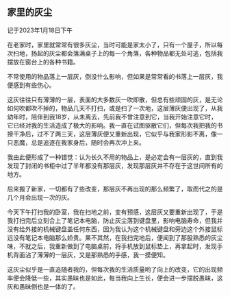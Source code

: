 ## 家里的灰尘

记于2023年1月18日下午	

在老家时，家里就常常有很多灰尘，当时可能是家太小了，只有一个屋子，所以每次扫地，扬起的灰尘都会落满桌子上的每一个角落，各种物品都无处可逃，包括我摆放在窗台上的各种书籍。

​	不常使用的物品落上一层灰，倒没什么影响，但如果是常常看的书落上一层灰，我便感到有些伤心。

​	这灰往往只有薄薄的一层，表面的大多数灰一吹即散，但总有些顽固的灰，是无论如何吹都吹不掉的，物品几天不打扫，或是扫了一次地，这层薄灰便出现了，从我幼年时，陪伴到我18岁，从未离去，先前我不曾注意到它，当我开始注意它时，它已经对我的生活造成了极大的影响。我一直在试图驱散它们，但每次我把我的书擦干净后，过不了两三天，这层薄灰便又重新出现，它似乎与我家形影不离，像一只恶魔，总是追逐在我家身后，随时会再次冲上来。

​	我由此便形成了一种错觉：认为长久不用的物品上，是必定会有一层灰的，直到我发现了封闭的书柜中过了半年都没有那层灰，发现那层灰并不存在于这世间所有的地方。

​	后来搬了新家，一切都有了些改变，那层灰不再出现的那么频繁了，取而代之的是几个月会出现一次的灰。

​	今天下午打扫我的卧室，我在扫地之前，变有预感，这层灰又要重新出现了，于是我打扫完后立刻合上了笔记本电脑，防止灰尘落到键盘里，影响电脑寿命，但我并没有给外接的机械键盘盖任何东西，因为我认为这个机械键盘和旁边这个外接鼠标远没有笔记本电脑那么娇贵。果不其然，在我扫完地后，便闻到了那股熟悉的灰尘味，不就之后，我重新做到了电脑桌前，将手机放到鼠标垫上，再拿起时，发现手机背面沾了薄薄的一层灰，又是那熟悉的手感，我一摸便知。

​	这灰尘似乎是一直追随者我的，但每次我的生活质量哟了向上的改变，它的出现频率便会降低一些，其实愚昧也是如此，每当我向上生长，便会进一步摆脱愚昧，这灰和愚昧倒也是一体的了。

​	

​	